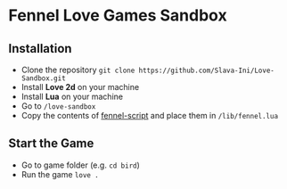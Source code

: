 # Fennel Love Games Sandbox

## Installation

- Clone the repository `git clone https://github.com/Slava-Ini/Love-Sandbox.git`
- Install **Love 2d** on your machine
- Install **Lua** on your machine
- Go to `/love-sandbox`
- Copy the contents of [fennel-script](https://fennel-lang.org/downloads/fennel-1.3.0) and place them in `/lib/fennel.lua`

## Start the Game

- Go to game folder (e.g. `cd bird`)
- Run the game `love .`



